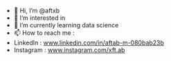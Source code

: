 - 👋 Hi, I’m @aftxb
- 👀 I’m interested in 
- 🌱 I’m currently learning data science
- 📫 How to reach me :
- LinkedIn : www.linkedin.com/in/aftab-m-080bab23b
- Instagram : www.instagram.com/xft.ab
<!---
aftxb/aftxb is a ✨ special ✨ repository because its `README.md` (this file) appears on your GitHub profile.
You can click the Preview link to take a look at your changes.
--->
